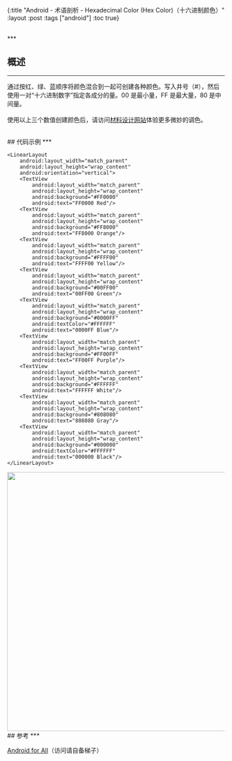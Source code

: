{:title "Android - 术语剖析 - Hexadecimal Color (Hex Color)（十六进制颜色）"
 :layout :post
 :tags  ["android"]
 :toc true}

<br>
***
<br>

## 概述
***

通过按红、绿、蓝顺序将颜色混合到一起可创建各种颜色。写入井号（#），然后使用一对“十六进制数字”指定各成分的量。00 是最小量，FF 是最大量，80 是中间量。
<br>
<br>
使用以上三个数值创建颜色后，请访问[材料设计网站](http://www.google.com/design/spec/style/color.html#color-color-palette)体验更多微妙的调色。

<br>
## 代码示例
***

```
<LinearLayout
    android:layout_width="match_parent"
    android:layout_height="wrap_content"
    android:orientation="vertical">
    <TextView
        android:layout_width="match_parent"
        android:layout_height="wrap_content"
        android:background="#FF0000"
        android:text="FF0000 Red"/>
    <TextView
        android:layout_width="match_parent"
        android:layout_height="wrap_content"
        android:background="#FF8000"
        android:text="FF8000 Orange"/>
    <TextView
        android:layout_width="match_parent"
        android:layout_height="wrap_content"
        android:background="#FFFF00"
        android:text="FFFF00 Yellow"/>
    <TextView
        android:layout_width="match_parent"
        android:layout_height="wrap_content"
        android:background="#00FF00"
        android:text="00FF00 Green"/>
    <TextView
        android:layout_width="match_parent"
        android:layout_height="wrap_content"
        android:background="#0000FF"
        android:textColor="#FFFFFF"
        android:text="0000FF Blue"/>
    <TextView
        android:layout_width="match_parent"
        android:layout_height="wrap_content"
        android:background="#FF00FF"
        android:text="FF00FF Purple"/>
    <TextView
        android:layout_width="match_parent"
        android:layout_height="wrap_content"
        android:background="#FFFFFF"
        android:text="FFFFFF White"/>
    <TextView
        android:layout_width="match_parent"
        android:layout_height="wrap_content"
        android:background="#808080"
        android:text="808080 Gray"/>
    <TextView
        android:layout_width="match_parent"
        android:layout_height="wrap_content"
        android:background="#000000"
        android:textColor="#FFFFFF"
        android:text="000000 Black"/>
</LinearLayout>
```

<img src="http://oem503hzx.bkt.clouddn.com/Android-for-All-Hexadecima-Colorl.png" width="600"/>

<br>
## 参考
***

[Android for All](https://developers.google.com/android/for-all/vocab-words/)（访问请自备梯子）
